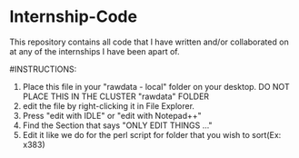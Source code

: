 # Internship-Code
This repository contains all code that I have written and/or collaborated on at any of the internships I have been apart of.

#INSTRUCTIONS:
1. Place this file in your "rawdata - local" folder on your desktop. DO NOT PLACE THIS IN THE CLUSTER "rawdata" FOLDER
2. edit the file by right-clicking it in File Explorer. 
3. Press "edit with IDLE" or "edit with Notepad++"
4. Find the Section that says "ONLY EDIT THINGS ..."
5. Edit it like we do for the perl script for  folder that you wish to sort(Ex: x383)
